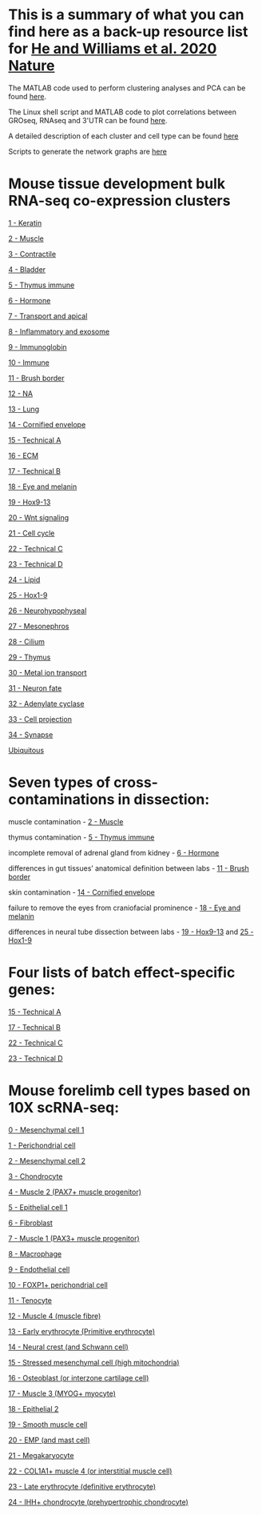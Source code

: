 # This is a summary of what you can find here as a back-up resource list for [He and Williams et al. 2020 Nature](https://www.nature.com/articles/s41586-020-2536-x) 

The MATLAB code used to perform clustering analyses and PCA can be found [here](https://github.com/brianpenghe/Matlab-genomics/blob/master/He_2020_ENCODE3_RNA/Notebook_1_BulkRNA.md).

The Linux shell script and MATLAB code to plot correlations between GROseq, RNAseq and 3'UTR can be found [here](https://github.com/brianpenghe/Matlab-genomics/blob/master/He_2020_ENCODE3_RNA/Notebook_2_GROseq_3primeUTR_analysis.md).

A detailed description of each cluster and cell type can be found [here](https://static-content.springer.com/esm/art%3A10.1038%2Fs41586-020-2536-x/MediaObjects/41586_2020_2536_MOESM1_ESM.docx)

Scripts to generate the network graphs are [here](https://github.com/hamrhein/mouse_embryo)

# Mouse tissue development bulk RNA-seq co-expression clusters

[1 - Keratin](https://github.com/brianpenghe/Matlab-genomics/blob/master/He_2020_ENCODE3_RNA/GeneLists/Bulk%20Cluster%201.txt)

[2 - Muscle](https://github.com/brianpenghe/Matlab-genomics/blob/master/He_2020_ENCODE3_RNA/GeneLists/Bulk%20Cluster%202.txt)

[3 - Contractile](https://github.com/brianpenghe/Matlab-genomics/blob/master/He_2020_ENCODE3_RNA/GeneLists/Bulk%20Cluster%203.txt) 

[4 - Bladder](https://github.com/brianpenghe/Matlab-genomics/blob/master/He_2020_ENCODE3_RNA/GeneLists/Bulk%20Cluster%204.txt) 

[5 - Thymus immune](https://github.com/brianpenghe/Matlab-genomics/blob/master/He_2020_ENCODE3_RNA/GeneLists/Bulk%20Cluster%205.txt) 

[6 - Hormone](https://github.com/brianpenghe/Matlab-genomics/blob/master/He_2020_ENCODE3_RNA/GeneLists/Bulk%20Cluster%206.txt) 

[7 - Transport and apical](https://github.com/brianpenghe/Matlab-genomics/blob/master/He_2020_ENCODE3_RNA/GeneLists/Bulk%20Cluster%207.txt) 

[8 - Inflammatory and exosome](https://github.com/brianpenghe/Matlab-genomics/blob/master/He_2020_ENCODE3_RNA/GeneLists/Bulk%20Cluster%208.txt)

[9 - Immunoglobin](https://github.com/brianpenghe/Matlab-genomics/blob/master/He_2020_ENCODE3_RNA/GeneLists/Bulk%20Cluster%209.txt)

[10 - Immune](https://github.com/brianpenghe/Matlab-genomics/blob/master/He_2020_ENCODE3_RNA/GeneLists/Bulk%20Cluster%2010.txt)

[11 - Brush border](https://github.com/brianpenghe/Matlab-genomics/blob/master/He_2020_ENCODE3_RNA/GeneLists/Bulk%20Cluster%2011.txt)

[12 - NA](https://github.com/brianpenghe/Matlab-genomics/blob/master/He_2020_ENCODE3_RNA/GeneLists/Bulk%20Cluster%2012.txt)

[13 - Lung](https://github.com/brianpenghe/Matlab-genomics/blob/master/He_2020_ENCODE3_RNA/GeneLists/Bulk%20Cluster%2013.txt)

[14 - Cornified envelope](https://github.com/brianpenghe/Matlab-genomics/blob/master/He_2020_ENCODE3_RNA/GeneLists/Bulk%20Cluster%2014.txt)

[15 - Technical A](https://github.com/brianpenghe/Matlab-genomics/blob/master/He_2020_ENCODE3_RNA/GeneLists/Bulk%20Cluster%2015.txt) 

[16 - ECM](https://github.com/brianpenghe/Matlab-genomics/blob/master/He_2020_ENCODE3_RNA/GeneLists/Bulk%20Cluster%2016.txt) 

[17 - Technical B](https://github.com/brianpenghe/Matlab-genomics/blob/master/He_2020_ENCODE3_RNA/GeneLists/Bulk%20Cluster%2017.txt)

[18 - Eye and melanin](https://github.com/brianpenghe/Matlab-genomics/blob/master/He_2020_ENCODE3_RNA/GeneLists/Bulk%20Cluster%2018.txt)

[19 - Hox9-13](https://github.com/brianpenghe/Matlab-genomics/blob/master/He_2020_ENCODE3_RNA/GeneLists/Bulk%20Cluster%2019.txt)

[20 - Wnt signaling](https://github.com/brianpenghe/Matlab-genomics/blob/master/He_2020_ENCODE3_RNA/GeneLists/Bulk%20Cluster%2020.txt)

[21 - Cell cycle](https://github.com/brianpenghe/Matlab-genomics/blob/master/He_2020_ENCODE3_RNA/GeneLists/Bulk%20Cluster%2021.txt) 

[22 - Technical C](https://github.com/brianpenghe/Matlab-genomics/blob/master/He_2020_ENCODE3_RNA/GeneLists/Bulk%20Cluster%2022.txt)

[23 - Technical D](https://github.com/brianpenghe/Matlab-genomics/blob/master/He_2020_ENCODE3_RNA/GeneLists/Bulk%20Cluster%2023.txt)

[24 - Lipid](https://github.com/brianpenghe/Matlab-genomics/blob/master/He_2020_ENCODE3_RNA/GeneLists/Bulk%20Cluster%2024.txt)

[25 - Hox1-9](https://github.com/brianpenghe/Matlab-genomics/blob/master/He_2020_ENCODE3_RNA/GeneLists/Bulk%20Cluster%2025.txt)

[26 - Neurohypophyseal](https://github.com/brianpenghe/Matlab-genomics/blob/master/He_2020_ENCODE3_RNA/GeneLists/Bulk%20Cluster%2026.txt)

[27 - Mesonephros](https://github.com/brianpenghe/Matlab-genomics/blob/master/He_2020_ENCODE3_RNA/GeneLists/Bulk%20Cluster%2027.txt)

[28 - Cilium](https://github.com/brianpenghe/Matlab-genomics/blob/master/He_2020_ENCODE3_RNA/GeneLists/Bulk%20Cluster%2028.txt)

[29 - Thymus](https://github.com/brianpenghe/Matlab-genomics/blob/master/He_2020_ENCODE3_RNA/GeneLists/Bulk%20Cluster%2029.txt)

[30 - Metal ion transport](https://github.com/brianpenghe/Matlab-genomics/blob/master/He_2020_ENCODE3_RNA/GeneLists/Bulk%20Cluster%2030.txt)

[31 - Neuron fate](https://github.com/brianpenghe/Matlab-genomics/blob/master/He_2020_ENCODE3_RNA/GeneLists/Bulk%20Cluster%2031.txt) 

[32 - Adenylate cyclase](https://github.com/brianpenghe/Matlab-genomics/blob/master/He_2020_ENCODE3_RNA/GeneLists/Bulk%20Cluster%2032.txt) 

[33 - Cell projection](https://github.com/brianpenghe/Matlab-genomics/blob/master/He_2020_ENCODE3_RNA/GeneLists/Bulk%20Cluster%2033.txt) 

[34 - Synapse](https://github.com/brianpenghe/Matlab-genomics/blob/master/He_2020_ENCODE3_RNA/GeneLists/Bulk%20Cluster%2034.txt)

[Ubiquitous](https://github.com/brianpenghe/Matlab-genomics/blob/master/He_2020_ENCODE3_RNA/GeneLists/Bulk%20Cluster%20Ubiquitous.txt)

# Seven types of cross-contaminations in dissection:

muscle contamination - [2 - Muscle](https://github.com/brianpenghe/Matlab-genomics/blob/master/He_2020_ENCODE3_RNA/GeneLists/Bulk%20Cluster%202.txt)

thymus contamination - [5 - Thymus immune](https://github.com/brianpenghe/Matlab-genomics/blob/master/He_2020_ENCODE3_RNA/GeneLists/Bulk%20Cluster%205.txt)

incomplete removal of adrenal gland from kidney - [6 - Hormone](https://github.com/brianpenghe/Matlab-genomics/blob/master/He_2020_ENCODE3_RNA/GeneLists/Bulk%20Cluster%206.txt)

differences in gut tissues’ anatomical definition between labs - [11 - Brush border](https://github.com/brianpenghe/Matlab-genomics/blob/master/He_2020_ENCODE3_RNA/GeneLists/Bulk%20Cluster%2011.txt)

skin contamination - [14 - Cornified envelope](https://github.com/brianpenghe/Matlab-genomics/blob/master/He_2020_ENCODE3_RNA/GeneLists/Bulk%20Cluster%2014.txt)

failure to remove the eyes from craniofacial prominence - [18 - Eye and melanin](https://github.com/brianpenghe/Matlab-genomics/blob/master/He_2020_ENCODE3_RNA/GeneLists/Bulk%20Cluster%2018.txt)

differences in neural tube dissection between labs - [19 - Hox9-13](https://github.com/brianpenghe/Matlab-genomics/blob/master/He_2020_ENCODE3_RNA/GeneLists/Bulk%20Cluster%2019.txt) and [25 - Hox1-9](https://github.com/brianpenghe/Matlab-genomics/blob/master/He_2020_ENCODE3_RNA/GeneLists/Bulk%20Cluster%2025.txt)


# Four lists of batch effect-specific genes:

[15 - Technical A](https://github.com/brianpenghe/Matlab-genomics/blob/master/He_2020_ENCODE3_RNA/GeneLists/Bulk%20Cluster%2015.txt) 

[17 - Technical B](https://github.com/brianpenghe/Matlab-genomics/blob/master/He_2020_ENCODE3_RNA/GeneLists/Bulk%20Cluster%2017.txt)

[22 - Technical C](https://github.com/brianpenghe/Matlab-genomics/blob/master/He_2020_ENCODE3_RNA/GeneLists/Bulk%20Cluster%2022.txt)

[23 - Technical D](https://github.com/brianpenghe/Matlab-genomics/blob/master/He_2020_ENCODE3_RNA/GeneLists/Bulk%20Cluster%2023.txt)


# Mouse forelimb cell types based on 10X scRNA-seq:

[0 - Mesenchymal cell 1](https://github.com/brianpenghe/Matlab-genomics/blob/master/He_2020_ENCODE3_RNA/GeneLists/Limb%20Cell%20Type%200%20-%20Mesenchymal%20cell%201.txt)

[1 - Perichondrial cell](https://github.com/brianpenghe/Matlab-genomics/blob/master/He_2020_ENCODE3_RNA/GeneLists/Limb%20Cell%20Type%201%20-%20Perichondrial%20cell.txt)

[2 - Mesenchymal cell 2](https://github.com/brianpenghe/Matlab-genomics/blob/master/He_2020_ENCODE3_RNA/GeneLists/Limb%20Cell%20Type%202%20-%20Mesenchymal%20cell%202.txt)

[3 - Chondrocyte](https://github.com/brianpenghe/Matlab-genomics/blob/master/He_2020_ENCODE3_RNA/GeneLists/Limb%20Cell%20Type%203%20-%20Chondrocyte.txt)

[4 - Muscle 2 (PAX7+ muscle progenitor)](https://github.com/brianpenghe/Matlab-genomics/blob/master/He_2020_ENCODE3_RNA/GeneLists/Limb%20Cell%20Type%204%20-%20Muscle%202%20(PAX7%2B%20muscle%20progenitor).txt)

[5 - Epithelial cell 1](https://github.com/brianpenghe/Matlab-genomics/blob/master/He_2020_ENCODE3_RNA/GeneLists/Limb%20Cell%20Type%205%20-%20Epithelial%20cell%201.txt)

[6 - Fibroblast](https://github.com/brianpenghe/Matlab-genomics/blob/master/He_2020_ENCODE3_RNA/GeneLists/Limb%20Cell%20Type%206%20-%20Fibroblast.txt)

[7 - Muscle 1 (PAX3+ muscle progenitor)](https://github.com/brianpenghe/Matlab-genomics/blob/master/He_2020_ENCODE3_RNA/GeneLists/Limb%20Cell%20Type%207%20-%20Muscle%201%20(PAX3%2B%20muscle%20progenitor).txt)

[8 - Macrophage](https://github.com/brianpenghe/Matlab-genomics/blob/master/He_2020_ENCODE3_RNA/GeneLists/Limb%20Cell%20Type%208%20-%20Macrophage.txt)

[9 - Endothelial cell](https://github.com/brianpenghe/Matlab-genomics/blob/master/He_2020_ENCODE3_RNA/GeneLists/Limb%20Cell%20Type%209%20-%20Endothelial%20cell.txt)

[10 - FOXP1+ perichondrial cell](https://github.com/brianpenghe/Matlab-genomics/blob/master/He_2020_ENCODE3_RNA/GeneLists/Limb%20Cell%20Type%2010%20-%20FOXP1%2B%20perichondrial%20cell.txt)

[11 - Tenocyte](https://github.com/brianpenghe/Matlab-genomics/blob/master/He_2020_ENCODE3_RNA/GeneLists/Limb%20Cell%20Type%2011%20-%20Tenocyte.txt)

[12 - Muscle 4 (muscle fibre)](https://github.com/brianpenghe/Matlab-genomics/blob/master/He_2020_ENCODE3_RNA/GeneLists/Limb%20Cell%20Type%2012%20-%20Muscle%204%20(muscle%20fibre).txt)

[13 - Early erythrocyte (Primitive erythrocyte)](https://github.com/brianpenghe/Matlab-genomics/blob/master/He_2020_ENCODE3_RNA/GeneLists/Limb%20Cell%20Type%2013%20-%20Early%20erythrocyte%20(Primitive%20erythrocyte).txt)

[14 - Neural crest (and Schwann cell)](https://github.com/brianpenghe/Matlab-genomics/blob/master/He_2020_ENCODE3_RNA/GeneLists/Limb%20Cell%20Type%2014%20-%20Neural%20crest%20(and%20Schwann%20cell).txt)

[15 - Stressed mesenchymal cell (high mitochondria)](https://github.com/brianpenghe/Matlab-genomics/blob/master/He_2020_ENCODE3_RNA/GeneLists/Limb%20Cell%20Type%2015%20-%20Stressed%20mesenchymal%20cell%20(high%20mitochondria).txt)

[16 - Osteoblast (or interzone cartilage cell)](https://github.com/brianpenghe/Matlab-genomics/blob/master/He_2020_ENCODE3_RNA/GeneLists/Limb%20Cell%20Type%2016%20-%20Osteoblast%20(or%20interzone%20cartilage%20cell).txt)

[17 - Muscle 3 (MYOG+ myocyte)](https://github.com/brianpenghe/Matlab-genomics/blob/master/He_2020_ENCODE3_RNA/GeneLists/Limb%20Cell%20Type%2017%20-%20Muscle%203%20(MYOG%2B%20myocyte).txt)

[18 - Epithelial 2](https://github.com/brianpenghe/Matlab-genomics/blob/master/He_2020_ENCODE3_RNA/GeneLists/Limb%20Cell%20Type%2018%20-%20Epithelial%202.txt)

[19 - Smooth muscle cell](https://github.com/brianpenghe/Matlab-genomics/blob/master/He_2020_ENCODE3_RNA/GeneLists/Limb%20Cell%20Type%2019%20-%20Smooth%20muscle%20cell.txt)

[20 - EMP (and mast cell)](https://github.com/brianpenghe/Matlab-genomics/blob/master/He_2020_ENCODE3_RNA/GeneLists/Limb%20Cell%20Type%2020%20-%20EMP%20(and%20mast%20cell).txt)

[21 - Megakaryocyte](https://github.com/brianpenghe/Matlab-genomics/blob/master/He_2020_ENCODE3_RNA/GeneLists/Limb%20Cell%20Type%2021%20-%20Megakaryocyte.txt)

[22 - COL1A1+ muscle 4 (or interstitial muscle cell)](https://github.com/brianpenghe/Matlab-genomics/blob/master/He_2020_ENCODE3_RNA/GeneLists/Limb%20Cell%20Type%2022%20-%20COL1A1%2B%20muscle%204%20(or%20interstitial%20muscle%20cell).txt)

[23 - Late erythrocyte (definitive erythrocyte)](https://github.com/brianpenghe/Matlab-genomics/blob/master/He_2020_ENCODE3_RNA/GeneLists/Limb%20Cell%20Type%2023%20-%20Late%20erythrocyte%20(definitive%20erythrocyte).txt)

[24 - IHH+ chondrocyte (prehypertrophic chondrocyte)](https://github.com/brianpenghe/Matlab-genomics/blob/master/He_2020_ENCODE3_RNA/GeneLists/Limb%20Cell%20Type%2024%20-%20IHH%2B%20chondrocyte%20(prehypertrophic%20chondrocyte).txt)
